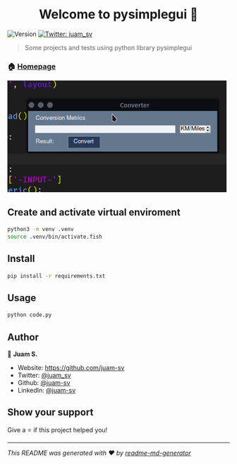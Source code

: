 <h1 align="center">Welcome to pysimplegui 👋</h1>
<p>
  <img alt="Version" src="https://img.shields.io/badge/version-0.1-blue.svg?cacheSeconds=2592000" />
  <a href="https://twitter.com/juam_sv" target="_blank">
    <img alt="Twitter: juam_sv" src="https://img.shields.io/twitter/follow/juam_sv.svg?style=social" />
  </a>
</p>

> Some projects and tests using python library pysimplegui

### 🏠 [Homepage](https://github.com/juam-sv/pysimplegui)

![](./Media/conversion.gif)

## Create and activate virtual enviroment 

```sh
python3 -m venv .venv
source .venv/bin/activate.fish
```

## Install

```sh
pip install -r requirements.txt
```

## Usage

```sh
python code.py
```

## Author

👤 **Juam S.**

* Website: https://github.com/juam-sv
* Twitter: [@juam_sv](https://twitter.com/juam_sv)
* Github: [@juam-sv](https://github.com/juam-sv)
* LinkedIn: [@juam-sv](https://linkedin.com/in/juam-sv)

## Show your support

Give a ⭐️ if this project helped you!

***
_This README was generated with ❤️ by [readme-md-generator](https://github.com/kefranabg/readme-md-generator)_
